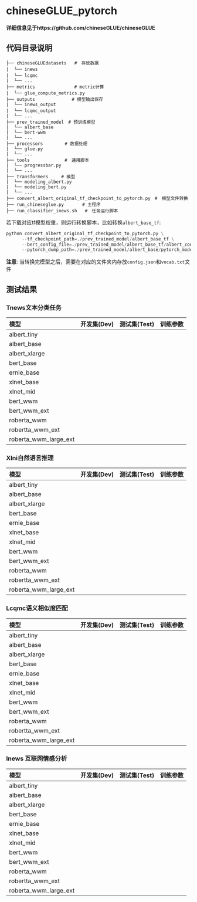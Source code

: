 # chineseGLUE_pytorch


**详细信息见于https://github.com/chineseGLUE/chineseGLUE**

## 代码目录说明
```text
├── chineseGLUEdatasets   #　存放数据
|  └── inews　　　
|  └── lcqmc　
|  └── ...
├── metrics　　　　　　　　　# metric计算
|  └── glue_compute_metrics.py　　　
├── outputs              # 模型输出保存
|  └── inews_output
|  └── lcqmc_output　
|  └── ...
├── prev_trained_model　# 预训练模型
|  └── albert_base
|  └── bert-wwm
|  └── ...
├── processors　　　　　# 数据处理
|  └── glue.py
|  └── ...
├── tools　　　　　　　　#　通用脚本
|  └── progressbar.py
|  └── ...
├── transformers　　　# 模型
|  └── modeling_albert.py
|  └── modeling_bert.py
|  └── ...
├── convert_albert_original_tf_checkpoint_to_pytorch.py　#　模型文件转换
├── run_chineseglue.py       # 主程序
├── run_classifier_inews.sh   #　任务运行脚本
```

若下载对应tf模型权重，则运行转换脚本，比如转换`albert_base_tf`:
```python
python convert_albert_original_tf_checkpoint_to_pytorch.py \
      --tf_checkpoint_path=./prev_trained_model/albert_base_tf \
      --bert_config_file=./prev_trained_model/albert_base_tf/albert_config_base.json \
      --pytorch_dump_path=./prev_trained_model/albert_base/pytorch_model.bin
```
**注意**: 当转换完模型之后，需要在对应的文件夹内存放`config.json`和`vocab.txt`文件

## 测试结果

### Tnews文本分类任务

| 模型 | 开发集(Dev) | 测试集(Test) | 训练参数 |
| :------- | :---------: | :---------: | :---------: |
| albert_tiny |  |  | |
| albert_base |  | | |
| albert_xlarge |  | | |
| bert_base |  | | |
| ernie_base |  | | |
| xlnet_base |  | | |
| xlnet_mid |  | | |
| bert_wwm |  | | |
| bert_wwm_ext |  | | |
| roberta_wwm |  | | |
| robertta_wwm_ext |  | | |
| roberta_wwm_large_ext |  | | |

### Xlni自然语言推理

| 模型 | 开发集(Dev) | 测试集(Test) | 训练参数 |
| :------- | :---------: | :---------: | :---------: |
| albert_tiny |  |  | |
| albert_base |  | | |
| albert_xlarge |  | | |
| bert_base |  | | |
| ernie_base |  | | |
| xlnet_base |  | | |
| xlnet_mid |  | | |
| bert_wwm |  | | |
| bert_wwm_ext |  | | |
| roberta_wwm |  | | |
| robertta_wwm_ext |  | | |
| roberta_wwm_large_ext |  | | |

### Lcqmc语义相似度匹配

| 模型 | 开发集(Dev) | 测试集(Test) | 训练参数 |
| :------- | :---------: | :---------: | :---------: |
| albert_tiny |  |  | |
| albert_base |  | | |
| albert_xlarge |  | | |
| bert_base |  | | |
| ernie_base |  | | |
| xlnet_base |  | | |
| xlnet_mid |  | | |
| bert_wwm |  | | |
| bert_wwm_ext |  | | |
| roberta_wwm |  | | |
| robertta_wwm_ext |  | | |
| roberta_wwm_large_ext |  | | |

### Inews 互联网情感分析

| 模型 | 开发集(Dev) | 测试集(Test) | 训练参数 |
| :------- | :---------: | :---------: | :---------: |
| albert_tiny |  |  | |
| albert_base |  | | |
| albert_xlarge |  | | |
| bert_base |  | | |
| ernie_base |  | | |
| xlnet_base |  | | |
| xlnet_mid |  | | |
| bert_wwm |  | | |
| bert_wwm_ext |  | | |
| roberta_wwm |  | | |
| robertta_wwm_ext |  | | |
| roberta_wwm_large_ext |  | | |




